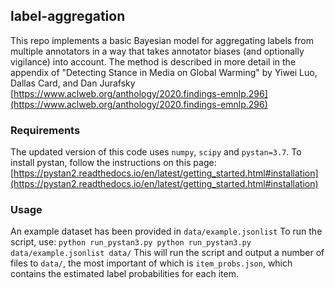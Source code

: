 ## label-aggregation

This repo implements a basic Bayesian model for aggregating labels from multiple annotators in a way that takes annotator biases (and optionally vigilance) into account. The method is described in more detail in the appendix of "Detecting Stance in Media on Global Warming" by Yiwei Luo, Dallas Card, and Dan Jurafsky [https://www.aclweb.org/anthology/2020.findings-emnlp.296](https://www.aclweb.org/anthology/2020.findings-emnlp.296)

### Requirements

The updated version of this code uses `numpy`, `scipy` and `pystan=3.7`. To install pystan, follow the instructions on this page: [https://pystan2.readthedocs.io/en/latest/getting_started.html#installation](https://pystan2.readthedocs.io/en/latest/getting_started.html#installation)

### Usage

An example dataset has been provided in `data/example.jsonlist`
To run the script, use:
`python run_pystan3.py python run_pystan3.py data/example.jsonlist data/`
This will run the script and output a number of files to `data/`, the most important of which is `item_probs.json`, which contains the estimated label probabilities for each item.
